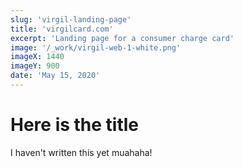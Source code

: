```yaml
---
slug: 'virgil-landing-page'
title: 'virgilcard.com'
excerpt: 'Landing page for a consumer charge card'
image: '/_work/virgil-web-1-white.png'
imageX: 1440
imageY: 900
date: 'May 15, 2020'
---
```


# Here is the title

I haven't written this yet muahaha!
